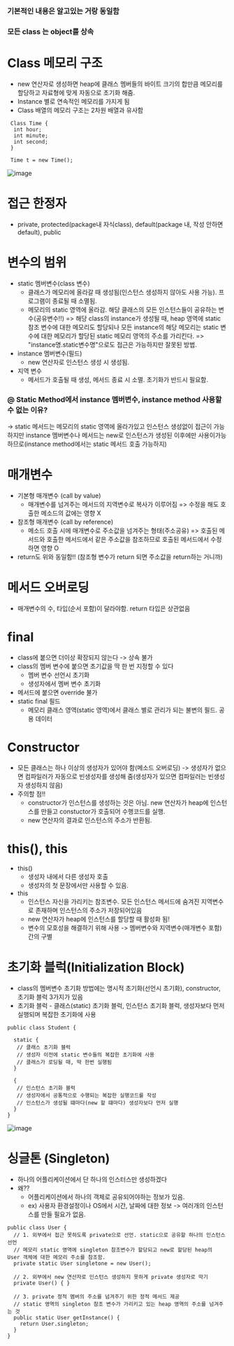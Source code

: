 ### 기본적인 내용은 알고있는 거랑 동일함
### 모든 class 는 object를 상속


# Class 메모리 구조
  * new 연산자로 생성하면 heap에 클래스 멤버들의 바이트 크기의 합만큼 메모리를 할당하고 자료형에 맞게 자동으로 초기화 해줌.
  * Instance 별로 연속적인 메모리를 가지게 됨
  * Class 배열의 메모리 구조는 2차원 배열과 유사함
```
 Class Time {
  int hour;
  int minute;
  int second;
 }
 
 Time t = new Time(); 
 ```
 ![image](https://user-images.githubusercontent.com/102529294/166187878-6f875ade-4279-4ded-bdde-cea64c46dc7f.png)

# 접근 한정자
  * private, protected(package내 자식class), default(package 내, 작성 안하면 default), public

# 변수의 범위
  * static 멤버변수(class 변수)
    - 클래스가 메모리에 올라갈 때 생성됨(인스턴스 생성하지 않아도 사용 가능). 프로그램이 종료될 때 소멸됨.
    - 메모리의 static 영역에 올라감. 해당 클래스의 모든 인스턴스들이 공유하는 변수(공유변수!!)
      => 해당 class의 instance가 생성될 때, heap 영역에 static 참조 변수에 대한 메모리도 할당되나 모든 instance의 해당 메모리는 static 변수에 대한 메모리가 할당된 static 메모리 영역의 주소를 가리킨다. 
      => "instance명.static변수명"으로도 접근은 가능하지만 잘못된 방법.
  * instance 멤버변수(필드)
    - new 연산자로 인스턴스 생성 시 생성됨.
  * 지역 변수
    - 메서드가 호출될 때 생성, 메서드 종료 시 소멸. 초기화가 반드시 필요함.

### @ Static Method에서 instance 멤버변수, instance method 사용할 수 없는 이유?
  -> static 메서드는 메모리의 static 영역에 올라가있고 인스턴스 생성없이 접근이 가능하지만 instance 멤버변수나 메서드는 new로 인스턴스가 생성된 이후에만 사용이가능하므로(instance method에서는 static 메서드 호출 가능하지)

# 매개변수
  * 기본형 매개변수 (call by value)
    - 매개변수를 넘겨주는 메서드의 지역변수로 복사가 이루어짐
      => 수정을 해도 호출한 메소드의 값에는 영향 X
  * 참조형 매개변수 (call by reference)
    - 메소드 호출 시에 매개변수로 주소값을 넘겨주는 형태(주소공유)
      => 호출된 메서드와 호출한 메서드에서 같은 주소값을 참조하므로 호출된 메서드에서 수정하면 영향 O
  * return도 위와 동일함!! (참조형 변수가 return 되면 주소값을 return하는 거니까)


# 메서드 오버로딩
  * 매개변수의 수, 타입(순서 포함)이 달라야함. return 타입은 상관없음

# final 
  * class에 붙으면 더이상 확장되지 않는다 -> 상속 불가
  * class의 멤버 변수에 붙으면 초기값을 딱 한 번 지정할 수 있다
    - 멤버 변수 선언시 초기화
    - 생성자에서 멤버 변수 초기화
  * 메서드에 붙으면 override 불가
  * static final 필드
    - 메모리 클래스 영역(static 영역)에서 클래스 별로 관리가 되는 불변의 필드. 공용 데이터


# Constructor
  * 모든 클래스는 하나 이상의 생성자가 있어야 함(메소드 오버로딩) -> 생성자가 없으면 컴파일러가 자동으로 빈생성자를 생성해 줌(생성자가 있으면 컴파일러는 빈생성자 생성하지 않음)
  * 주의할 점!!
    - constructor가 인스턴스를 생성하는 것은 아님. new 연산자가 heap에 인스턴스를 만들고 constuctor가 호출되어 수행코드를 실행.
    - new 연산자의 결과로 인스턴스의 주소가 반환됨.


# this(), this
  * this() 
    - 생성자 내에서 다른 생성자 호출
    - 생성자의 첫 문장에서만 사용할 수 있음.
  * this
    - 인스턴스 자신을 가리키는 참조변수. 모든 인스턴스 메서드에 숨겨진 지역변수로 존재하며 인스턴스의 주소가 저장되어있음
    - new 연산자가 heap에 인스턴스를 할당할 때 활성화 됨!
    - 변수의 모호성을 해결하기 위해 사용 -> 멤버변수와 지역변수(매개변수 포함)간의 구별


# 초기화 블럭(Initialization Block)
  * class의 멤버변수 초기화 방법에는 명시적 초기화(선언시 초기화), constructor, 초기화 블럭 3가지가 있음
  * 초기화 블럭 - 클래스(static) 초기화 블럭, 인스턴스 초기화 블럭, 생성자보다 먼저 실행되며 복잡한 초기화에 사용

  ```
  public class Student {
  
    static {
     // 클래스 초기화 블럭
     // 생성자 이전에 static 변수들의 복잡한 초기화에 사용
     // 클래스가 로딩될 때, 딱 한번 실행됨
    }
   
    {
     // 인스턴스 초기화 블럭
     // 생성자에서 공통적으로 수행되는 복잡한 실행코드를 작성
     // 인스턴스가 생성될 떄마다(new 할 떄마다) 생성자보다 먼저 실행
    }
  }
  ```
  ![image](https://user-images.githubusercontent.com/102529294/166225757-20c42967-45ad-434f-bf70-b614211e4936.png)

# 싱글톤 (Singleton)
  * 하나의 어플리케이션에서 단 하나의 인스터스만 생성하겠다
  * 왜?? 
    - 어플리케이션에서 하나의 객체로 공유되어야하는 정보가 있음.
    - ex) 사용자 환경설정이나 OS에서 시간, 날짜에 대한 정보 -> 여러개의 인스턴스를 만들 필요가 없음.
  ```
  public class User {
    // 1. 외부에서 접근 못하도록 private으로 선언. static으로 공유할 하나의 인스턴스 선언
    // 메모리 static 영역에 singleton 참조변수가 할당되고 new로 할당된 heap의 User 객체에 대한 메모리 주소를 참조함.
    private static User singletone = new User();
    
    // 2. 외부에서 new 연산자로 인스턴스 생성하지 못하게 private 생성자로 막기
    private User() { }
    
    // 3. private 정적 멤버의 주소를 넘겨주기 위한 정적 메서드 제공
    // static 영역의 singleton 참조 변수가 가리키고 있는 heap 영역의 주소를 넘겨주는 것
    public static User getInstance() {
      return User.singleton;
    }
  }
  ```
  
  
  
